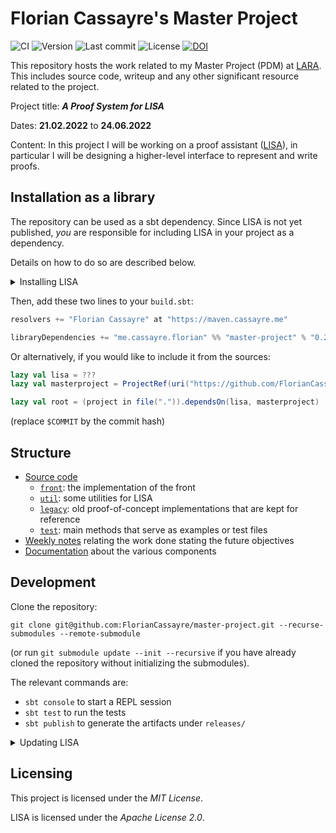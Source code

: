 # Florian Cassayre's Master Project

![CI](https://img.shields.io/github/workflow/status/FlorianCassayre/master-project/CI)
![Version](https://img.shields.io/github/v/release/FlorianCassayre/master-project)
![Last commit](https://img.shields.io/github/last-commit/FlorianCassayre/master-project)
![License](https://img.shields.io/github/license/FlorianCassayre/master-project)
[![DOI](https://zenodo.org/badge/DOI/10.5281/zenodo.6645113.svg)](https://doi.org/10.5281/zenodo.6645113)

This repository hosts the work related to my Master Project (PDM) at [LARA](https://lara.epfl.ch/w/).
This includes source code, writeup and any other significant resource related to the project.

Project title: ***A Proof System for LISA***

Dates: **21.02.2022** to **24.06.2022**

Content:
In this project I will be working on a proof assistant ([LISA](https://github.com/epfl-lara/lisa)),
in particular I will be designing a higher-level interface to represent and write proofs.

## Installation as a library

The repository can be used as a sbt dependency.
Since LISA is not yet published, _you_ are responsible for including LISA in your project as a dependency.

Details on how to do so are described below.

<details>
  <summary>Installing LISA</summary>

There are two main possibilities for installing LISA.
In either case, it's very important that the version of LISA matches the one used by this project,
otherwise you might encounter incompatibilities.

Assuming you are in your project's directory and `$COMMIT` is the hash of the desired commit in LISA:

* **sbt managed dependency** (easiest):
  * Add the following in your `build.sbt` (or adapt your existing configuration):
    ```sbt
    lazy val lisa = ProjectRef(uri("https://github.com/epfl-lara/lisa.git#$COMMIT"), "lisa")
    
    lazy val root = (project in file(".")).dependsOn(lisa)
    ```
* **git repository or submodule** (if you need to develop on LISA at the same time):
  * If your project **is already** a git repository, then you can add LISA as a submodule:
    ```
    git submodule add git@github.com:epfl-lara/lisa.git lisa
    cd lisa
    git checkout $COMMIT
    cd ..
    git commit
    ```
  * If your project **is not** a git repository, then you can clone it locally:
    ```
    git clone git@github.com:epfl-lara/lisa.git
    cd lisa
    git checkout $COMMIT
    cd ..
    ```

The table below indicates the version compatibility (= value of `$COMMIT`):

| `master-project` |                   `lisa`                   |
|:----------------:|:------------------------------------------:|
|     `0.2.0`      | `eacb9c06aa2975b9ae2bc993847c597eb3c54995` | 
|     `0.1.0`      | `eacb9c06aa2975b9ae2bc993847c597eb3c54995` |

</details>

Then, add these two lines to your `build.sbt`:
```sbt
resolvers += "Florian Cassayre" at "https://maven.cassayre.me"

libraryDependencies += "me.cassayre.florian" %% "master-project" % "0.2.0"
```

Or alternatively, if you would like to include it from the sources:

```sbt
lazy val lisa = ???
lazy val masterproject = ProjectRef(uri("https://github.com/FlorianCassayre/master-project.git#$COMMIT"), "lisa")

lazy val root = (project in file(".")).dependsOn(lisa, masterproject)
```

(replace `$COMMIT` by the commit hash)

## Structure

* [Source code](src/main/scala/me/cassayre/florian/masterproject)
  * [`front`](src/main/scala/me/cassayre/florian/masterproject/front): the implementation of the front
  * [`util`](src/main/scala/me/cassayre/florian/masterproject/util): some utilities for LISA
  * [`legacy`](src/main/scala/me/cassayre/florian/masterproject/legacy): old proof-of-concept implementations that are kept for reference
  * [`test`](src/main/scala/me/cassayre/florian/masterproject/test): main methods that serve as examples or test files
* [Weekly notes](notes/weekly) relating the work done stating the future objectives
* [Documentation](notes/documentation) about the various components

## Development

Clone the repository:
```
git clone git@github.com:FlorianCassayre/master-project.git --recurse-submodules --remote-submodule
```

(or run `git submodule update --init --recursive` if you have already cloned the repository without initializing the submodules).

The relevant commands are:

* `sbt console` to start a REPL session
* `sbt test` to run the tests
* `sbt publish` to generate the artifacts under `releases/`

<details>
  <summary>Updating LISA</summary>

  The git submodule depends on a specific commit, thus when LISA is updated _and_ we would like
  to benefit from the changes, we should execute the following commands:

  ```bash
  cd lisa
  git pull origin main
  cd ..
  git add lisa
  git commit lisa
  ```

  (make sure to rebuild the entire project after this operation, to avoid potential issues with incremental compilation)

</details>

## Licensing

This project is licensed under the _MIT License_.

LISA is licensed under the _Apache License 2.0_.
